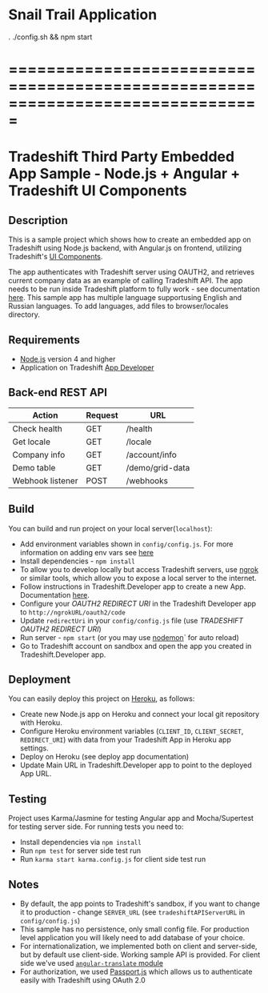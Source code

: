 # Snail Trail Application

. ./config.sh && npm start

# ===============================================================================

# Tradeshift Third Party Embedded App Sample - Node.js + Angular + Tradeshift UI Components

## Description
This is a sample project which shows how to create an embedded app on Tradeshift using Node.js backend, with Angular.js on frontend, utilizing Tradeshift's [UI Components](http://ui.tradeshift.com).

The app authenticates with Tradeshift server using OAUTH2, and retrieves current company data as an example of calling Tradeshift API.  The app needs to be run inside Tradeshift platform to fully work - see documentation [here](http://apps.tradeshift.com/documentation). This sample app has multiple language supportusing English and Russian languages.  To add languages, add files to browser/locales directory.

## Requirements
- [Node.js](https://nodejs.org/en/) version 4 and higher
- Application on Tradeshift [App Developer](https://sandbox.tradeshift.com/#/apps/Tradeshift.Developer/)

## Back-end REST API

Action          | Request   | URL
--------------- | --------- | ----------------
Check health      |   GET     | /health
Get locale      |   GET     | /locale
Company info    |   GET     | /account/info
Demo table      |   GET     | /demo/grid-data
Webhook listener | POST | /webhooks

## Build
You can build and run project on your local server(`localhost`):
- Add environment variables shown in `config/config.js`. For more information on adding env vars see [here](https://github.com/lorenwest/node-config/wiki/Environment-Variables)
- Install dependencies - `npm install`
- To allow you to develop locally but access Tradeshift servers, use [ngrok](https://ngrok.com/docs#expose) or similar tools, which allow you to expose a local server to the internet.
- Follow instructions in Tradeshift.Developer app to create a new App.  Documentation [here](http://apps.tradeshift.com/documentation).
- Configure your _OAUTH2 REDIRECT URI_ in the Tradeshift Developer app to `http://ngrokURL/oauth2/code`
- Update `redirectUri` in your `config/config.js` file (use _TRADESHIFT OAUTH2 REDIRECT URI_)
- Run server - `npm start` (or you may use [nodemon](http://nodemon.io/)` for auto reload)
- Go to Tradeshift account on sandbox and open the app you created in Tradeshift.Developer app.

## Deployment
You can easily deploy this project on [Heroku](https://www.heroku.com/), as follows:
- Create new Node.js app on Heroku and connect your local git repository with Heroku.
- Configure Heroku environment variables (`CLIENT_ID`, `CLIENT_SECRET`, `REDIRECT_URI`) with data from your Tradeshift App in Heroku app settings.
- Deploy on Heroku (see deploy app documentation)
- Update Main URL in Tradeshift.Developer app to point to the deployed App URL.

## Testing
Project uses Karma/Jasmine for testing Angular app and Mocha/Supertest for testing server side. For running tests you need to:
- Install dependencies via `npm install`
- Run `npm test` for server side test run
- Run `karma start karma.config.js` for client side test run

## Notes
- By default, the app points to Tradeshift's sandbox, if you want to change it to production - change `SERVER_URL` (see `tradeshiftAPIServerURL` in `config/config.js`)
- This sample has no persistence, only small config file. For production level application you will likely need to add database of your choice.
- For internationalization, we implemented both on client and server-side, but by default use client-side. Working sample API is provided. For client side we've used [`angular-translate` module](https://angular-translate.github.io/)
- For authorization, we used [Passport.js](http://passportjs.org/) which allows us to authenticate easily with Tradeshift using OAuth 2.0

